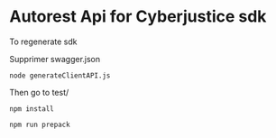 # Autorest Api for Cyberjustice sdk

To regenerate sdk

Supprimer swagger.json

`node generateClientAPI.js`

Then go to test/

`npm install`

`npm run prepack`

